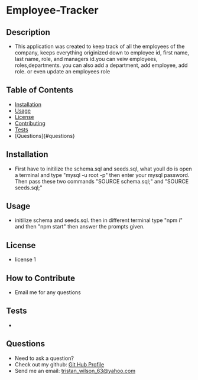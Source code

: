 # Employee-Tracker

  
  ## Description
  
  - This application was created to keep track of all the employees of the company, keeps everything originized down to employee id, first name, last name, role, and managers id.you can veiw employees, roles,departments. you can also add a department, add employee, add role. or even update an employees role
  
  ## Table of Contents
  
  - [Installation](#installation)
  - [Usage](#usage)
  - [License](#license)
  - [Contributing](#contributing)
  - [Tests](#tests)
  - [Questions]{#questions}
  ## Installation
  
  - First have to initilize the schema.sql and seeds.sql, what youll do is open a terminal and type "mysql -u root -p" then enter your mysql password. Then pass these two commands "SOURCE schema.sql;" and "SOURCE seeds.sql;"
  
  ## Usage
  
  - initilize schema and seeds.sql. then in different terminal type "npm i" and then "npm start" then answer the prompts given.
  
  ## License
  
  - license 1
  
  ## How to Contribute
  
  - Email me for any questions
  
  ## Tests
  
  - 
  ## Questions
  - Need to ask a question? 
  - Check out my github: [Git Hub Profile](https://github.com/TristanW63)
  - Send me an email: tristan_wilson_63@yahoo.com
